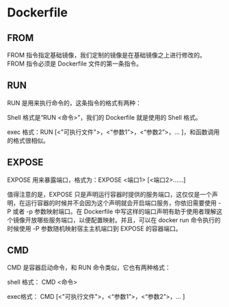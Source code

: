 # Dockerfile

## FROM
FROM 指令指定基础镜像，我们定制的镜像是在基础镜像之上进行修改的。FROM 指令必须是 Dockerfile 文件的第一条指令。

## RUN
RUN 是用来执行命令的，这条指令的格式有两种：

Shell 格式是“RUN <命令>”，我们的 Dockerfile 就是使用的 Shell 格式。

exec 格式：RUN [<"可执行文件">，<“参数1”>，<“参数2”>，... ]，和函数调用的格式很相似。

## EXPOSE
EXPOSE 用来暴露端口，格式为：EXPOSE <端口1> [<端口2>……]

值得注意的是，EXPOSE 只是声明运行容器时提供的服务端口，这仅仅是一个声明，在运行容器的时候并不会因为这个声明就会开启端口服务，你依旧需要使用 -P 或者 -p 参数映射端口。在 Dockerfile 中写这样的端口声明有助于使用者理解这个镜像开放哪些服务端口，以便配置映射。并且，可以在 docker run 命令执行的时候使用 -P 参数随机映射宿主主机端口到 EXPOSE 的容器端口。

## CMD
CMD 是容器启动命令，和 RUN 命令类似，它也有两种格式：

shell 格式： CMD <命令>

exec格式： CMD [<"可执行文件">，<“参数1”>，<“参数2”>，... ]